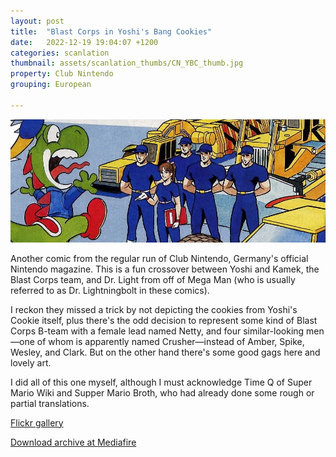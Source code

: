 ```yaml
---
layout: post
title:  "Blast Corps in Yoshi's Bang Cookies"
date:   2022-12-19 19:04:07 +1200
categories: scanlation
thumbnail: assets/scanlation_thumbs/CN_YBC_thumb.jpg
property: Club Nintendo
grouping: European

---
```


![](/assets/headers/CN_YBC_header.jpg)

Another comic from the regular run of Club Nintendo, Germany's official Nintendo magazine. This is a fun crossover between Yoshi and Kamek, the Blast Corps team, and Dr. Light from off of Mega Man (who is usually referred to as Dr. Lightningbolt in these comics).

I reckon they missed a trick by not depicting the cookies from Yoshi's Cookie itself, plus there's the odd decision to represent some kind of Blast Corps B-team with a female lead named Netty, and four similar-looking men—one of whom is apparently named Crusher—instead of Amber, Spike, Wesley, and Clark. But on the other hand there's some good gags here and lovely art.

I did all of this one myself, although I must acknowledge Time Q of Super Mario Wiki and Supper Mario Broth, who had already done some rough or partial translations.

[Flickr gallery](https://www.flickr.com/photos/miloscat/sets/72157636196257794/)

[Download archive at Mediafire](http://www.mediafire.com/download/w1obpkreznpxi7k)